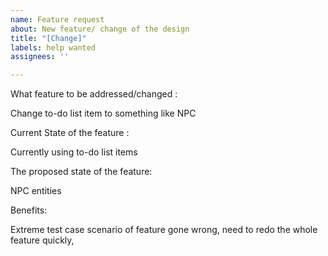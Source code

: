 ```yaml
---
name: Feature request
about: New feature/ change of the design
title: "[Change]"
labels: help wanted
assignees: ''

---
```


What feature to be addressed/changed :

Change to-do list item to something like NPC

Current State of the feature :

Currently using to-do list items

The proposed state of the feature:

NPC entities


Benefits:

Extreme test case scenario of feature gone wrong, need to redo the whole feature quickly,
